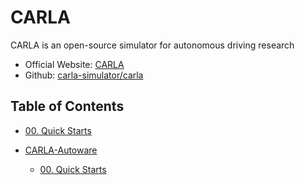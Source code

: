 # CARLA

CARLA is an open-source simulator for autonomous driving research

- Official Website: [CARLA](https://carla.org/)
- Github: [carla-simulator/carla](https://github.com/carla-simulator/carla)

## Table of Contents

- [00. Quick Starts](./00_quickstarts.md)

- [CARLA-Autoware](carla-autoware/README.md)

    - [00. Quick Starts](carla-autoware/00_quickstarts.md)
